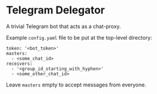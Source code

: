 # Telegram Delegator
A trivial Telegram bot that acts as a chat-proxy.

Example `config.yaml` file to be put at the top-level directory:
```
token: '<bot_token>'
masters:
  - <some_chat_id>
receivers:
  - '<group_id_starting_with_hyphen>'
  - <some_other_chat_id>
```
Leave `masters` empty to accept messages from everyone.
